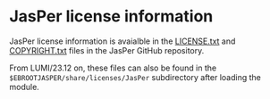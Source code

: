 # JasPer license information

JasPer license information is avaialble in the
[LICENSE.txt](https://github.com/jasper-software/jasper/blob/master/LICENSE.txt) and
[COPYRIGHT.txt](https://github.com/jasper-software/jasper/blob/master/COPYRIGHT.txt)
files in the JasPer GitHub repository.

From LUMI/23.12 on, these files can also be found in the
`$EBROOTJASPER/share/licenses/JasPer` subdirectory after loading the module.
